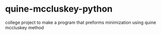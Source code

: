 # quine-mccluskey-python
college project to make a program that preforms minimization using quine mccluskey method
